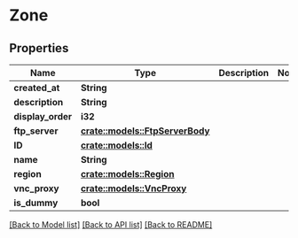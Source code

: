 # Zone

## Properties

Name | Type | Description | Notes
------------ | ------------- | ------------- | -------------
**created_at** | **String** |  | 
**description** | **String** |  | 
**display_order** | **i32** |  | 
**ftp_server** | [**crate::models::FtpServerBody**](FTPServerBody.md) |  | 
**ID** | [**crate::models::Id**](ID.md) |  | 
**name** | **String** |  | 
**region** | [**crate::models::Region**](Region.md) |  | 
**vnc_proxy** | [**crate::models::VncProxy**](VNCProxy.md) |  | 
**is_dummy** | **bool** |  | 

[[Back to Model list]](../README.md#documentation-for-models) [[Back to API list]](../README.md#documentation-for-api-endpoints) [[Back to README]](../README.md)


